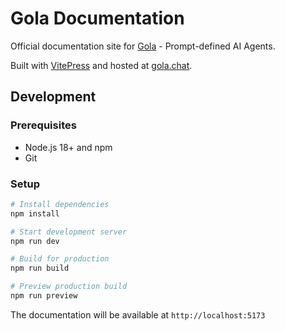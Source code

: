# Gola Documentation

Official documentation site for [Gola](https://github.com/gola-agent/gola) - Prompt-defined AI Agents.

Built with [VitePress](https://vitepress.dev/) and hosted at [gola.chat](https://gola.chat).

## Development

### Prerequisites

- Node.js 18+ and npm
- Git

### Setup

```bash
# Install dependencies
npm install

# Start development server
npm run dev

# Build for production
npm run build

# Preview production build
npm run preview
```

The documentation will be available at `http://localhost:5173`

